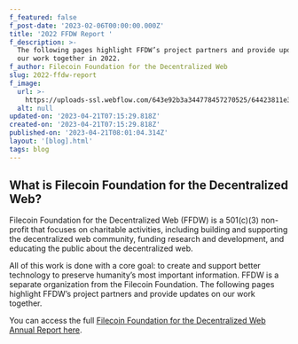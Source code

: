 ```yaml
---
f_featured: false
f_post-date: '2023-02-06T00:00:00.000Z'
title: '2022 FFDW Report '
f_description: >-
  The following pages highlight FFDW’s project partners and provide updates on
  our work together in 2022.
f_author: Filecoin Foundation for the Decentralized Web
slug: 2022-ffdw-report
f_image:
  url: >-
    https://uploads-ssl.webflow.com/643e92b3a344778457270525/64423811e3c08f0a484e3bc4_0206-22-annual-report.png
  alt: null
updated-on: '2023-04-21T07:15:29.818Z'
created-on: '2023-04-21T07:15:29.818Z'
published-on: '2023-04-21T08:01:04.314Z'
layout: '[blog].html'
tags: blog
---
```


What is Filecoin Foundation for the Decentralized Web?
------------------------------------------------------

Filecoin Foundation for the Decentralized Web (FFDW) is a 501(c)(3) non-profit that focuses on charitable activities, including building and supporting the decentralized web community, funding research and development, and educating the public about the decentralized web.

All of this work is done with a core goal: to create and support better technology to preserve humanity’s most important information. FFDW is a separate organization from the Filecoin Foundation. The following pages highlight FFDW’s project partners and provide updates on our work together.

You can access the full [Filecoin Foundation for the Decentralized Web Annual Report here](https://fil-foundation.on.fleek.co/hosting/FFDW-2022-Annual-Report.pdf).

